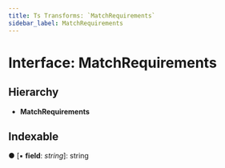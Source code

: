 ```yaml
---
title: Ts Transforms: `MatchRequirements`
sidebar_label: MatchRequirements
---
```


# Interface: MatchRequirements

## Hierarchy

* **MatchRequirements**

## Indexable

● \[▪ **field**: *string*\]: string
